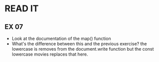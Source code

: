 # READ IT
## EX 07
* Look at the documentation of the map() function
* What's the difference between this and the previous exercise? 
 the lowercase is removes from the document.write function but the const lowercase movies replaces that here.  

